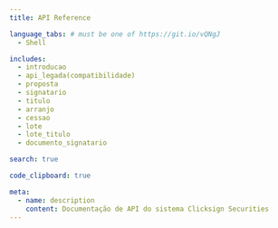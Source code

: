 ```yaml
---
title: API Reference

language_tabs: # must be one of https://git.io/vQNgJ
  - Shell

includes:
  - introducao
  - api_legada(compatibilidade)
  - proposta
  - signatario
  - titulo
  - arranjo
  - cessao
  - lote
  - lote_titulo
  - documento_signatario

search: true

code_clipboard: true

meta:
  - name: description
    content: Documentação de API do sistema Clicksign Securities
---
```

